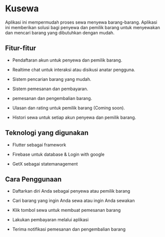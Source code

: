 # Kusewa
Aplikasi ini mempermudah proses sewa menyewa barang-barang. Aplikasi ini memberikan solusi bagi penyewa dan pemilik barang untuk menyewakan dan mencari barang yang dibutuhkan dengan mudah.

## Fitur-fitur
- Pendaftaran akun untuk penyewa dan pemilik barang.

- Realtime chat untuk interaksi atau disikusi anatar pengguna.

- Sistem pencarian barang yang mudah.

- Sistem pemesanan dan pembayaran.

- pemesanan dan pengembalian barang.

- Ulasan dan rating untuk pemilik barang (Coming soon).

- Histori sewa untuk setiap akun penyewa dan pemilik barang.

## Teknologi yang digunakan
- Flutter sebagai framework

- Firebase untuk database & Login with google

- GetX sebagai statemanagement

## Cara Penggunaan
- Daftarkan diri Anda sebagai penyewa atau pemilik barang

- Cari barang yang ingin Anda sewa atau ingin Anda sewakan

- Klik tombol sewa untuk membuat pemesanan barang

- Lakukan pembayaran melalui aplikasi

- Terima notifikasi pemesanan dan pengembalian barang



